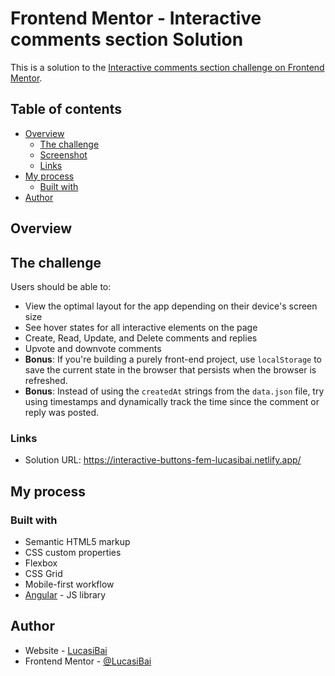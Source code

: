 # Frontend Mentor - Interactive comments section Solution

This is a solution to the [Interactive comments section challenge on Frontend Mentor](https://www.frontendmentor.io/challenges/interactive-comments-section-iG1RugEG9/hub).

## Table of contents

- [Overview](#overview)
  - [The challenge](#the-challenge)
  - [Screenshot](#solution-screenshot)
  - [Links](#links)
- [My process](#my-process)
  - [Built with](#built-with)
- [Author](#author)

## Overview

## The challenge

Users should be able to:

- View the optimal layout for the app depending on their device's screen size
- See hover states for all interactive elements on the page
- Create, Read, Update, and Delete comments and replies
- Upvote and downvote comments
- **Bonus**: If you're building a purely front-end project, use `localStorage` to save the current state in the browser that persists when the browser is refreshed.
- **Bonus**: Instead of using the `createdAt` strings from the `data.json` file, try using timestamps and dynamically track the time since the comment or reply was posted.

<!-- ### Solution Screenshot

#### Desktop View

![screen2](https://user-images.githubusercontent.com/99888705/206203107-fe06bf9a-5141-42ce-af5b-b159e02d49a7.gif)

#### Mobile View

![screen3](https://user-images.githubusercontent.com/99888705/206205140-42924408-65b7-483d-b4b4-b7f36ad18567.gif)
 -->

### Links

- Solution URL: https://interactive-buttons-fem-lucasibai.netlify.app/

## My process

### Built with

- Semantic HTML5 markup
- CSS custom properties
- Flexbox
- CSS Grid
- Mobile-first workflow
- [Angular](https://angular.io/) - JS library

## Author

- Website - [LucasiBai](https://github.com/LucasiBai)
- Frontend Mentor - [@LucasiBai](https://www.frontendmentor.io/profile/LucasiBai)
